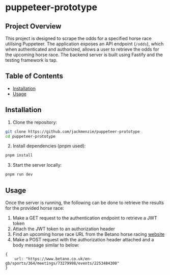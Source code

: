 # puppeteer-prototype

## Project Overview

This project is designed to scrape the odds for a specified horse race utilising Puppeteer. The application exposes an API endpoint (`/odds`), which when authenticated and authorized, allows a user to retrieve the odds for the upcoming horse race. The backend server is built using Fastify and the testing framework is tap.

## Table of Contents

- [Installation](#installation)
- [Usage](#usage)

## Installation

1. Clone the repository:

```sh
git clone https://github.com/jackmenzie/puppeteer-prototype
cd puppeteer-prototype
```

2. Install dependencies (pnpm used):

```sh
pnpm install
```

3. Start the server locally:

```sh
pnpm run dev
```

## Usage

Once the server is running, the following can be done to retrieve the results for the provided horse race:

1. Make a GET request to the authentication endpoint to retrieve a JWT token
2. Attach the JWT token to an authorization header
3. Find an upcoming horse race URL from the Betano horse racing [website](https://www.betano.co.uk/en-gb/sports/364)
4. Make a POST request with the authorization header attached and a body message similar to below:

```
{
    url: "https://www.betano.co.uk/en-gb/sports/364/meetings/73279998/events/2253484300"
}
```

